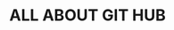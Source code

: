 <html>
  <head>
    <title>
      GIT HUB
    </title>
  </head>
  <body>
    <h1>
      ALL ABOUT GIT HUB
    </h1>
  </body>
</html>
